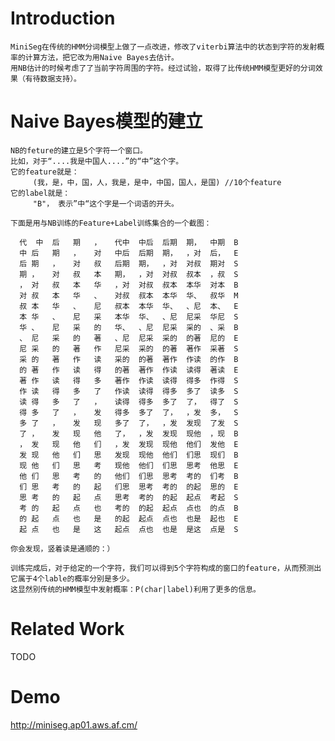 Introduction
============

    MiniSeg在传统的HMM分词模型上做了一点改进，修改了viterbi算法中的状态到字符的发射概率的计算方法，把它改为用Naive Bayes去估计。
    用NB估计的时候考虑了了当前字符周围的字符。经过试验，取得了比传统HMM模型更好的分词效果（有待数据支持）。


Naive Bayes模型的建立
=====================

    NB的feture的建立是5个字符一个窗口。
    比如，对于“....我是中国人....”的“中”这个字。
    它的feature就是：
         (我，是，中，国，人，我是，是中，中国，国人，是国) //10个feature
    它的label就是：
         "B"， 表示”中“这个字是一个词语的开头。
         
    下面是用与NB训练的Feature+Label训练集合的一个截图：
    
      代  中	后	期	，	代中	中后	后期	期，	中期	B
      中	后	期	，	对	中后	后期	期，	，对	后，	E
      后	期	，	对	叔	后期	期，	，对	对叔	期对	S
      期	，	对	叔	本	期，	，对	对叔	叔本	，叔	S
      ，	对	叔	本	华	，对	对叔	叔本	本华	对本	B
      对	叔	本	华	、	对叔	叔本	本华	华、	叔华	M
      叔	本	华	、	尼	叔本	本华	华、	、尼	本、	E
      本	华	、	尼	采	本华	华、	、尼	尼采	华尼	S
      华	、	尼	采	的	华、	、尼	尼采	采的	、采	B
      、	尼	采	的	著	、尼	尼采	采的	的著	尼的	E
      尼	采	的	著	作	尼采	采的	的著	著作	采著	S
      采	的	著	作	读	采的	的著	著作	作读	的作	B
      的	著	作	读	得	的著	著作	作读	读得	著读	E
      著	作	读	得	多	著作	作读	读得	得多	作得	S
      作	读	得	多	了	作读	读得	得多	多了	读多	S
      读	得	多	了	，	读得	得多	多了	了，	得了	S
      得	多	了	，	发	得多	多了	了，	，发	多，	S
      多	了	，	发	现	多了	了，	，发	发现	了发	S
      了	，	发	现	他	了，	，发	发现	现他	，现	B
      ，	发	现	他	们	，发	发现	现他	他们	发他	E
      发	现	他	们	思	发现	现他	他们	们思	现们	B
      现	他	们	思	考	现他	他们	们思	思考	他思	E
      他	们	思	考	的	他们	们思	思考	考的	们考	B
      们	思	考	的	起	们思	思考	考的	的起	思的	E
      思	考	的	起	点	思考	考的	的起	起点	考起	S
      考	的	起	点	也	考的	的起	起点	点也	的点	B
      的	起	点	也	是	的起	起点	点也	也是	起也	E
      起	点	也	是	这	起点	点也	也是	是这	点是	S
             
    你会发现，竖着读是通顺的：）
    
    训练完成后，对于给定的一个字符，我们可以得到5个字符构成的窗口的feature，从而预测出它属于4个lable的概率分别是多少。
    这显然别传统的HMM模型中发射概率：P(char|label)利用了更多的信息。
    
Related Work
==========
TODO

Demo
====
http://miniseg.ap01.aws.af.cm/


